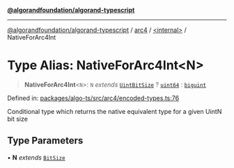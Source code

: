 [**@algorandfoundation/algorand-typescript**](../../../README.md)

***

[@algorandfoundation/algorand-typescript](../../../README.md) / [arc4](../../README.md) / [\<internal\>](../README.md) / NativeForArc4Int

# Type Alias: NativeForArc4Int\<N\>

> **NativeForArc4Int**\<`N`\>: `N` *extends* [`UintBitSize`](UintBitSize.md) ? [`uint64`](../../../index/type-aliases/uint64.md) : [`biguint`](../../../index/type-aliases/biguint.md)

Defined in: [packages/algo-ts/src/arc4/encoded-types.ts:76](https://github.com/algorandfoundation/puya-ts/blob/main/packages/algo-ts/src/arc4/encoded-types.ts#L76)

Conditional type which returns the native equivalent type for a given UintN bit size

## Type Parameters

• **N** *extends* [`BitSize`](../../type-aliases/BitSize.md)
